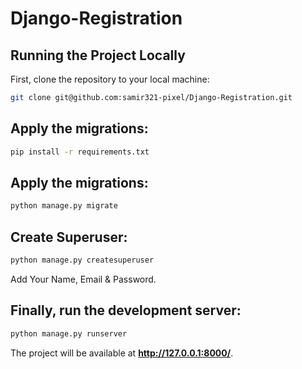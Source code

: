 # Django-Registration


## Running the Project Locally

First, clone the repository to your local machine:

```bash
git clone git@github.com:samir321-pixel/Django-Registration.git
```

## Apply the migrations:

```bash
pip install -r requirements.txt
```

## Apply the migrations:

```bash
python manage.py migrate
```
## Create Superuser:

```bash
python manage.py createsuperuser
```
Add Your Name, Email & Password.

## Finally, run the development server:

```bash
python manage.py runserver
```

The project will be available at **http://127.0.0.1:8000/**.

